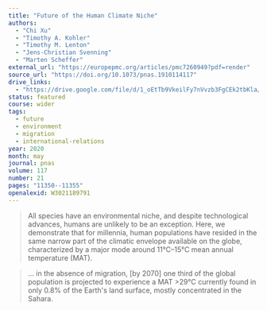 ```yaml
---
title: "Future of the Human Climate Niche"
authors:
  - "Chi Xu"
  - "Timothy A. Kohler"
  - "Timothy M. Lenton"
  - "Jens-Christian Svenning"
  - "Marten Scheffer"
external_url: "https://europepmc.org/articles/pmc7260949?pdf=render"
source_url: "https://doi.org/10.1073/pnas.1910114117"
drive_links:
  - "https://drive.google.com/file/d/1_oEtTb9VkeilFy7nVvzb3FgCEk2tbKla/view?usp=drivesdk"
status: featured
course: wider
tags:
  - future
  - environment
  - migration
  - international-relations
year: 2020
month: may
journal: pnas
volume: 117
number: 21
pages: "11350--11355"
openalexid: W3021189791
---
```


> All species have an environmental niche, and despite technological advances, humans are unlikely to be an exception.
> Here, we demonstrate that for millennia, human populations have resided in the same narrow part of the climatic envelope available on the globe, characterized by a major mode around 11°C–15°C mean annual temperature (MAT).

> ... in the absence of migration, [by 2070] one third of the global population is projected to experience a MAT >29°C currently found in only 0.8% of the Earth's land surface, mostly concentrated in the Sahara.
